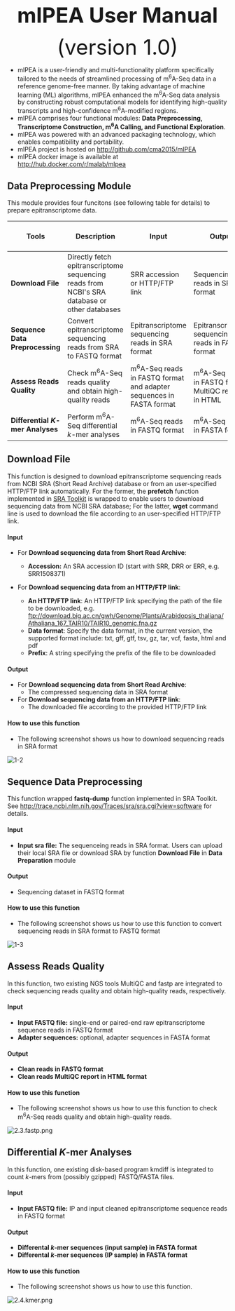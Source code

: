 <div align='center' >
<p><font size='70'><strong>mlPEA User Manual</strong></font></p>
<font size='100'>(version 1.0)</font>
</div>

- mlPEA is a user-friendly and multi-functionality platform specifically tailored to the needs of streamlined processing of m<sup>6</sup>A-Seq data in a reference genome-free manner. By taking advantage of machine learning (ML) algorithms, mlPEA enhanced the m<sup>6</sup>A-Seq data analysis by constructing robust computational models for identifying high-quality transcripts and high-confidence m<sup>6</sup>A-modified regions.
- mlPEA comprises four functional modules: **Data Preprocessing, Transcriptome Construction, m<sup>6</sup>A Calling, and Functional Exploration**.
- mlPEA was powered with an advanced  packaging technology, which enables compatibility and portability.
- mlPEA project is hosted on http://github.com/cma2015/mlPEA
- mlPEA docker image is available at http://hub.docker.com/r/malab/mlpea

## Data Preprocessing Module

This module provides four funcitons (see following table for details) to prepare epitranscriptome data.

| **Tools**                         | **Description**                                              | **Input**                                                    | **Output**                                                   | **Time (test data)**         | **Reference**                                                |
| --------------------------------- | ------------------------------------------------------------ | ------------------------------------------------------------ | ------------------------------------------------------------ | ---------------------------- | ------------------------------------------------------------ |
| **Download File**                 | Directly fetch epitranscriptome sequencing reads from NCBI's SRA database or other databases | SRR accession or HTTP/FTP link                               | Sequencing reads in SRA format                               | Depends on the network speed | <a href="https://github.com/ncbi/sra-tools" target="_blank">SRA Toolkit</a> |
| **Sequence Data Preprocessing**   | Convert epitranscriptome sequencing reads from SRA to FASTQ format | Epitranscriptome sequencing reads in SRA format              | Epitranscriptome sequencing reads in FASTQ format            | ~2 mins                      | <a href="https://github.com/ncbi/sra-tools" target="_blank">SRA Toolkit</a> |
| **Assess Reads Quality**          | Check m<sup>6</sup>A-Seq reads quality and obtain high-quality reads | m<sup>6</sup>A-Seq reads in FASTQ format and adapter sequences in FASTA format | m<sup>6</sup>A-Seq reads in FASTQ format; MultiQC report in HTML | ~2 mins                      | <a href="https://github.com/OpenGene/fastp" target="_blank">fastp</a>;<a href="http://multiqc.info" target="_blank">MultiQC</a> |
| **Differential *K*-mer Analyses** | Perform m<sup>6</sup>A-Seq differential *k*-mer analyses     | m<sup>6</sup>A-Seq reads in FASTQ format                     | m<sup>6</sup>A-Seq reads in FASTA format                     | Depends on the file size     | <a href="https://github.com/tlemane/kmdiff" target="_blank">kmdiff</a> |

## Download File

This function is designed to download epitranscriptome sequencing reads from NCBI SRA (Short Read Archive) database or from an user-specified HTTP/FTP link automatically. For the former, the **prefetch** function implemented in <a href="https://github.com/ncbi/sra-tools" target="_blank">SRA Toolkit</a> is wrapped to enable users to download sequencing data from NCBI SRA database; For the latter, **wget** command line is used to download the file according to an user-specified HTTP/FTP link.

#### Input

- For **Download sequencing data from Short Read Archive**:

	- **Accession:** An SRA accession ID (start with SRR, DRR or ERR, e.g. SRR1508371)

- For **Download sequencing data from an HTTP/FTP link**:
	- **An HTTP/FTP link**: An HTTP/FTP link specifying the path of the file to be downloaded, e.g. ftp://download.big.ac.cn/gwh/Genome/Plants/Arabidopsis_thaliana/Athaliana_167_TAIR10/TAIR10_genomic.fna.gz
  - **Data format**: Specify the data format, in the current version, the supported format include: txt, gff, gtf, tsv, gz, tar, vcf, fasta, html and pdf
  - **Prefix**: A string specifying the prefix of the file to be downloaded
  

#### Output
- For **Download sequencing data from Short Read Archive**:
	- The compressed sequencing data in SRA format
- For **Download sequencing data from an HTTP/FTP link**:
	- The downloaded file according to the provided HTTP/FTP link

#### How to use this function

- The following screenshot shows us how to download sequencing reads in SRA format

![1-2](../img/2.1.download.png)

## Sequence Data Preprocessing

This function wrapped **fastq-dump** function implemented in SRA Toolkit. See http://trace.ncbi.nlm.nih.gov/Traces/sra/sra.cgi?view=software for details.

#### Input

- **Input sra file:** The sequenceing reads in SRA format. Users can upload their local SRA file or download SRA by function **Download File** in **Data Preparation** module

#### Output

- Sequencing dataset in FASTQ format

#### How to use this function

- The following screenshot shows us how to use this function to convert sequencing reads in SRA format to FASTQ format


![1-3](../img/2.2.preprocessing.png)

## **Assess Reads Quality**

In this function, two existing NGS tools MultiQC and fastp are integrated to check sequencing reads quality and obtain high-quality reads, respectively.

#### Input

- **Input FASTQ file:** single-end or paired-end raw epitranscriptome sequence reads in FASTQ format
- **Adapter sequences:** optional, adapter sequences in FASTA format

#### Output

- **Clean reads in FASTQ format**
- **Clean reads MultiQC report in HTML format**

#### How to use this function

- The following screenshot shows us how to use this function to check m<sup>6</sup>A-Seq reads quality and obtain high-quality reads.

![2.3.fastp.png](../img/2.3.fastp.png)

## **Differential *K*-mer Analyses**

In this function, one existing disk-based program kmdiff is integrated to count *k*-mers from (possibly gzipped) FASTQ/FASTA files.

#### Input

- **Input FASTQ file:** IP and input cleaned epitranscriptome sequence reads in FASTQ format

#### Output

- **Differental *k*-mer sequences (input sample) in FASTA format**
- **Differental *k*-mer sequences (IP sample) in FASTA format**

#### How to use this function

- The following screenshot shows us how to use this function.

![2.4.kmer.png](../img/2.4.kmer.png)
